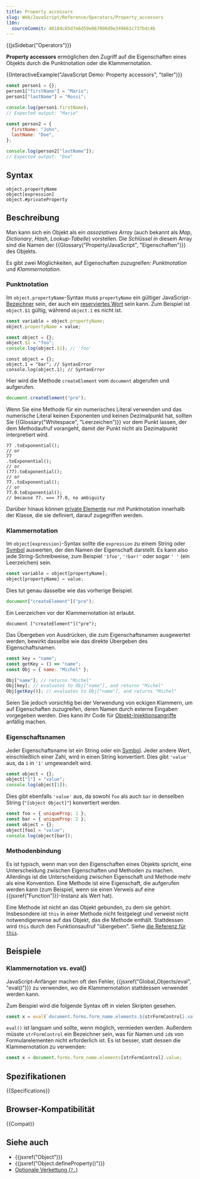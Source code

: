 ```yaml
---
title: Property accessors
slug: Web/JavaScript/Reference/Operators/Property_accessors
l10n:
  sourceCommit: 48184c65d7e6d59e867806d9e349661c737bdc4b
---
```


{{jsSidebar("Operators")}}

**Property accessors** ermöglichen den Zugriff auf die Eigenschaften eines Objekts durch die Punktnotation oder die Klammernotation.

{{InteractiveExample("JavaScript Demo: Property accessors", "taller")}}

```js interactive-example
const person1 = {};
person1["firstName"] = "Mario";
person1["lastName"] = "Rossi";

console.log(person1.firstName);
// Expected output: "Mario"

const person2 = {
  firstName: "John",
  lastName: "Doe",
};

console.log(person2["lastName"]);
// Expected output: "Doe"
```

## Syntax

```js-nolint
object.propertyName
object[expression]
object.#privateProperty
```

## Beschreibung

Man kann sich ein Objekt als ein _assoziatives Array_ (auch bekannt als _Map_, _Dictionary_, _Hash_, _Lookup-Tabelle_) vorstellen. Die _Schlüssel_ in diesem Array sind die Namen der {{Glossary("Property/JavaScript", "Eigenschaften")}} des Objekts.

Es gibt zwei Möglichkeiten, auf Eigenschaften zuzugreifen: _Punktnotation_ und _Klammernotation_.

### Punktnotation

Im `object.propertyName`-Syntax muss `propertyName` ein gültiger JavaScript-[Bezeichner](/de/docs/Web/JavaScript/Reference/Lexical_grammar#identifiers) sein, der auch ein [reserviertes Wort](/de/docs/Web/JavaScript/Reference/Lexical_grammar#keywords) sein kann. Zum Beispiel ist `object.$1` gültig, während `object.1` es nicht ist.

```js
const variable = object.propertyName;
object.propertyName = value;
```

```js
const object = {};
object.$1 = "foo";
console.log(object.$1); // 'foo'
```

```js-nolint example-bad
const object = {};
object.1 = "bar"; // SyntaxError
console.log(object.1); // SyntaxError
```

Hier wird die Methode `createElement` vom `document` abgerufen und aufgerufen.

```js
document.createElement("pre");
```

Wenn Sie eine Methode für ein numerisches Literal verwenden und das numerische Literal keinen Exponenten und keinen Dezimalpunkt hat, sollten Sie {{Glossary("Whitespace", "Leerzeichen")}} vor dem Punkt lassen, der dem Methodaufruf vorangeht, damit der Punkt nicht als Dezimalpunkt interpretiert wird.

```js-nolint
77 .toExponential();
// or
77
.toExponential();
// or
(77).toExponential();
// or
77..toExponential();
// or
77.0.toExponential();
// because 77. === 77.0, no ambiguity
```

Darüber hinaus können [private Elemente](/de/docs/Web/JavaScript/Reference/Classes/Private_elements) nur mit Punktnotation innerhalb der Klasse, die sie definiert, darauf zugegriffen werden.

### Klammernotation

Im `object[expression]`-Syntax sollte die `expression` zu einem String oder [Symbol](/de/docs/Web/JavaScript/Reference/Global_Objects/Symbol) auswerten, der den Namen der Eigenschaft darstellt. Es kann also jede String-Schreibweise, zum Beispiel `'1foo'`, `'!bar!'` oder sogar `' '` (ein Leerzeichen) sein.

```js
const variable = object[propertyName];
object[propertyName] = value;
```

Dies tut genau dasselbe wie das vorherige Beispiel.

```js
document["createElement"]("pre");
```

Ein Leerzeichen vor der Klammernotation ist erlaubt.

```js-nolint
document ["createElement"]("pre");
```

Das Übergeben von Ausdrücken, die zum Eigenschaftsnamen ausgewertet werden, bewirkt dasselbe wie das direkte Übergeben des Eigenschaftsnamen.

```js
const key = "name";
const getKey = () => "name";
const Obj = { name: "Michel" };

Obj["name"]; // returns "Michel"
Obj[key]; // evaluates to Obj["name"], and returns "Michel"
Obj[getKey()]; // evaluates to Obj["name"], and returns "Michel"
```

Seien Sie jedoch vorsichtig bei der Verwendung von eckigen Klammern, um auf Eigenschaften zuzugreifen, deren Namen durch externe Eingaben vorgegeben werden. Dies kann Ihr Code für [Objekt-Injektionsangriffe](https://github.com/eslint-community/eslint-plugin-security/blob/main/docs/the-dangers-of-square-bracket-notation.md) anfällig machen.

### Eigenschaftsnamen

Jeder Eigenschaftsname ist ein String oder ein [Symbol](/de/docs/Web/JavaScript/Reference/Global_Objects/Symbol). Jeder andere Wert, einschließlich einer Zahl, wird in einen String konvertiert. Dies gibt `'value'` aus, da `1` in `'1'` umgewandelt wird.

```js
const object = {};
object["1"] = "value";
console.log(object[1]);
```

Dies gibt ebenfalls `'value'` aus, da sowohl `foo` als auch `bar` in denselben String (`"[object Object]"`) konvertiert werden.

```js
const foo = { uniqueProp: 1 };
const bar = { uniqueProp: 2 };
const object = {};
object[foo] = "value";
console.log(object[bar]);
```

### Methodenbindung

Es ist typisch, wenn man von den Eigenschaften eines Objekts spricht, eine Unterscheidung zwischen Eigenschaften und Methoden zu machen. Allerdings ist die Unterscheidung zwischen Eigenschaft und Methode mehr als eine Konvention. Eine Methode ist eine Eigenschaft, die aufgerufen werden kann (zum Beispiel, wenn sie einen Verweis auf eine {{jsxref("Function")}}-Instanz als Wert hat).

Eine Methode ist nicht an das Objekt gebunden, zu dem sie gehört. Insbesondere ist `this` in einer Methode nicht festgelegt und verweist nicht notwendigerweise auf das Objekt, das die Methode enthält. Stattdessen wird `this` durch den Funktionsaufruf "übergeben". Siehe [die Referenz für `this`](/de/docs/Web/JavaScript/Reference/Operators/this).

## Beispiele

### Klammernotation vs. eval()

JavaScript-Anfänger machen oft den Fehler, {{jsxref("Global_Objects/eval", "eval()")}} zu verwenden, wo die Klammernotation stattdessen verwendet werden kann.

Zum Beispiel wird die folgende Syntax oft in vielen Skripten gesehen.

```js
const x = eval(`document.forms.form_name.elements.${strFormControl}.value`);
```

`eval()` ist langsam und sollte, wenn möglich, vermieden werden. Außerdem müsste `strFormControl` ein Bezeichner sein, was für Namen und `id`s von Formularelementen nicht erforderlich ist. Es ist besser, statt dessen die Klammernotation zu verwenden:

```js
const x = document.forms.form_name.elements[strFormControl].value;
```

## Spezifikationen

{{Specifications}}

## Browser-Kompatibilität

{{Compat}}

## Siehe auch

- {{jsxref("Object")}}
- {{jsxref("Object.defineProperty()")}}
- [Optionale Verkettung (`?.`)](/de/docs/Web/JavaScript/Reference/Operators/Optional_chaining)
